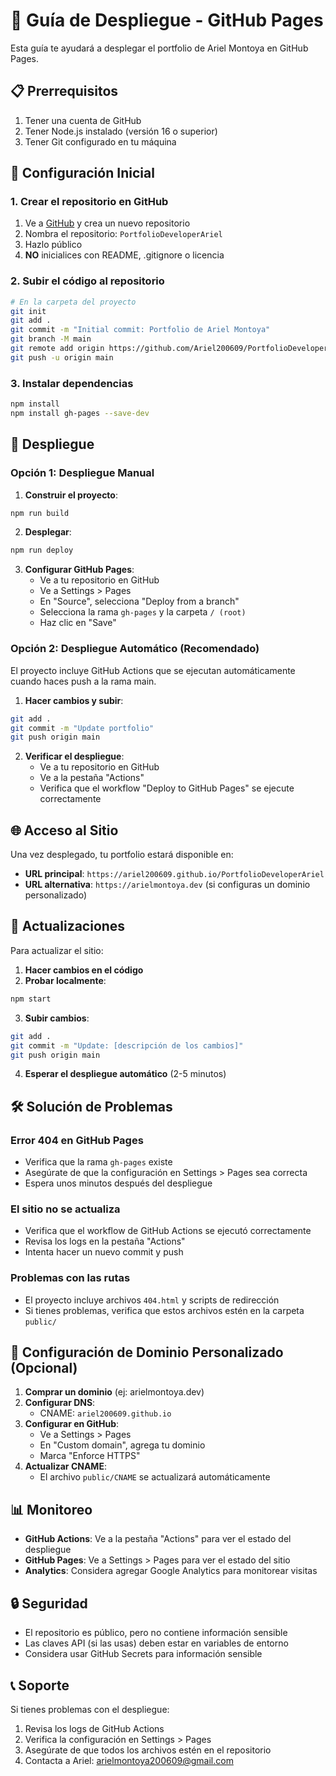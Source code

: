# 🚀 Guía de Despliegue - GitHub Pages

Esta guía te ayudará a desplegar el portfolio de Ariel Montoya en GitHub Pages.

## 📋 Prerrequisitos

1. Tener una cuenta de GitHub
2. Tener Node.js instalado (versión 16 o superior)
3. Tener Git configurado en tu máquina

## 🔧 Configuración Inicial

### 1. Crear el repositorio en GitHub

1. Ve a [GitHub](https://github.com) y crea un nuevo repositorio
2. Nombra el repositorio: `PortfolioDeveloperAriel`
3. Hazlo público
4. **NO** inicialices con README, .gitignore o licencia

### 2. Subir el código al repositorio

```bash
# En la carpeta del proyecto
git init
git add .
git commit -m "Initial commit: Portfolio de Ariel Montoya"
git branch -M main
git remote add origin https://github.com/Ariel200609/PortfolioDeveloperAriel.git
git push -u origin main
```

### 3. Instalar dependencias

```bash
npm install
npm install gh-pages --save-dev
```

## 🚀 Despliegue

### Opción 1: Despliegue Manual

1. **Construir el proyecto**:
```bash
npm run build
```

2. **Desplegar**:
```bash
npm run deploy
```

3. **Configurar GitHub Pages**:
   - Ve a tu repositorio en GitHub
   - Ve a Settings > Pages
   - En "Source", selecciona "Deploy from a branch"
   - Selecciona la rama `gh-pages` y la carpeta `/ (root)`
   - Haz clic en "Save"

### Opción 2: Despliegue Automático (Recomendado)

El proyecto incluye GitHub Actions que se ejecutan automáticamente cuando haces push a la rama main.

1. **Hacer cambios y subir**:
```bash
git add .
git commit -m "Update portfolio"
git push origin main
```

2. **Verificar el despliegue**:
   - Ve a tu repositorio en GitHub
   - Ve a la pestaña "Actions"
   - Verifica que el workflow "Deploy to GitHub Pages" se ejecute correctamente

## 🌐 Acceso al Sitio

Una vez desplegado, tu portfolio estará disponible en:
- **URL principal**: `https://ariel200609.github.io/PortfolioDeveloperAriel`
- **URL alternativa**: `https://arielmontoya.dev` (si configuras un dominio personalizado)

## 🔄 Actualizaciones

Para actualizar el sitio:

1. **Hacer cambios en el código**
2. **Probar localmente**:
```bash
npm start
```
3. **Subir cambios**:
```bash
git add .
git commit -m "Update: [descripción de los cambios]"
git push origin main
```
4. **Esperar el despliegue automático** (2-5 minutos)

## 🛠️ Solución de Problemas

### Error 404 en GitHub Pages
- Verifica que la rama `gh-pages` existe
- Asegúrate de que la configuración en Settings > Pages sea correcta
- Espera unos minutos después del despliegue

### El sitio no se actualiza
- Verifica que el workflow de GitHub Actions se ejecutó correctamente
- Revisa los logs en la pestaña "Actions"
- Intenta hacer un nuevo commit y push

### Problemas con las rutas
- El proyecto incluye archivos `404.html` y scripts de redirección
- Si tienes problemas, verifica que estos archivos estén en la carpeta `public/`

## 📱 Configuración de Dominio Personalizado (Opcional)

1. **Comprar un dominio** (ej: arielmontoya.dev)
2. **Configurar DNS**:
   - CNAME: `ariel200609.github.io`
3. **Configurar en GitHub**:
   - Ve a Settings > Pages
   - En "Custom domain", agrega tu dominio
   - Marca "Enforce HTTPS"
4. **Actualizar CNAME**:
   - El archivo `public/CNAME` se actualizará automáticamente

## 📊 Monitoreo

- **GitHub Actions**: Ve a la pestaña "Actions" para ver el estado del despliegue
- **GitHub Pages**: Ve a Settings > Pages para ver el estado del sitio
- **Analytics**: Considera agregar Google Analytics para monitorear visitas

## 🔒 Seguridad

- El repositorio es público, pero no contiene información sensible
- Las claves API (si las usas) deben estar en variables de entorno
- Considera usar GitHub Secrets para información sensible

## 📞 Soporte

Si tienes problemas con el despliegue:
1. Revisa los logs de GitHub Actions
2. Verifica la configuración en Settings > Pages
3. Asegúrate de que todos los archivos estén en el repositorio
4. Contacta a Ariel: arielmontoya200609@gmail.com 